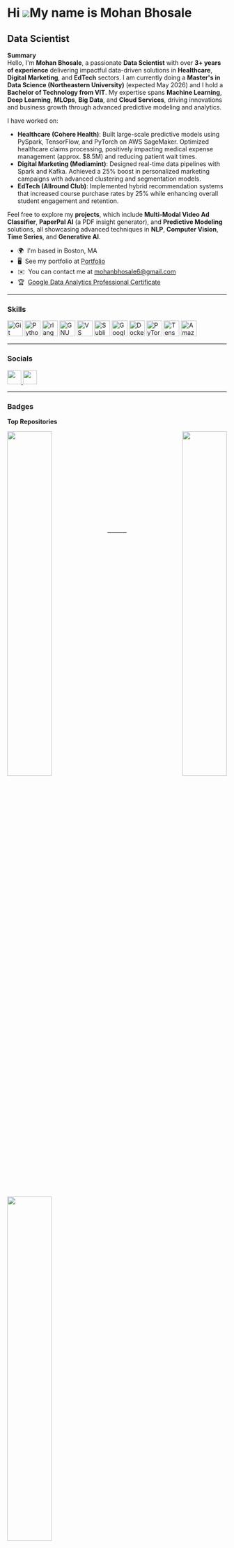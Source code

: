 Hi ![](https://user-images.githubusercontent.com/18350557/176309783-0785949b-9127-417c-8b55-ab5a4333674e.gif)My name is Mohan Bhosale
=====================================================================================================================================

Data Scientist
--------------

**Summary**  
Hello, I'm **Mohan Bhosale**, a passionate **Data Scientist** with over **3+ years of experience** delivering impactful data-driven solutions in **Healthcare**, **Digital Marketing**, and **EdTech** sectors. I am currently doing a **Master's in Data Science (Northeastern University)** (expected May 2026) and I hold a **Bachelor of Technology from VIT**. My expertise spans **Machine Learning**, **Deep Learning**, **MLOps**, **Big Data**, and **Cloud Services**, driving innovations and business growth through advanced predictive modeling and analytics. 

I have worked on:
- **Healthcare (Cohere Health)**: Built large-scale predictive models using PySpark, TensorFlow, and PyTorch on AWS SageMaker. Optimized healthcare claims processing, positively impacting medical expense management (approx. \$8.5M) and reducing patient wait times.
- **Digital Marketing (Mediamint)**: Designed real-time data pipelines with Spark and Kafka. Achieved a 25% boost in personalized marketing campaigns with advanced clustering and segmentation models.
- **EdTech (Allround Club)**: Implemented hybrid recommendation systems that increased course purchase rates by 25% while enhancing overall student engagement and retention.

Feel free to explore my **projects**, which include **Multi-Modal Video Ad Classifier**, **PaperPal AI** (a PDF insight generator), and **Predictive Modeling** solutions, all showcasing advanced techniques in **NLP**, **Computer Vision**, **Time Series**, and **Generative AI**.

* 🌍  I'm based in Boston, MA  
* 🖥️  See my portfolio at [Portfolio](https://mohan-this-side.github.io/)  
* ✉️  You can contact me at [mohanbhosale6@gmail.com](mailto:mohanbhosale6@gmail.com)  
* 🏆  [Google Data Analytics Professional Certificate](https://www.coursera.org/account/accomplishments/professional-cert/E7KFXTJ52ZWG?utm_source=link&utm_medium=certificate&utm_content=cert_image&utm_campaign=pdf_header_button&utm_product=prof)  

---

### Skills

<p align="left">
<a href="https://git-scm.com/" target="_blank" rel="noreferrer"><img src="https://raw.githubusercontent.com/danielcranney/readme-generator/main/public/icons/skills/git-colored.svg" width="36" height="36" alt="Git" /></a>
<a href="https://www.python.org/" target="_blank" rel="noreferrer"><img src="https://raw.githubusercontent.com/danielcranney/readme-generator/main/public/icons/skills/python-colored.svg" width="36" height="36" alt="Python" /></a>
<a href="https://www.r-project.org/" target="_blank" rel="noreferrer"><img src="https://raw.githubusercontent.com/danielcranney/readme-generator/main/public/icons/skills/rlang-colored.svg" width="36" height="36" alt="rlang" /></a>
<a href="https://www.gnu.org/software/bash/" target="_blank" rel="noreferrer"><img src="https://raw.githubusercontent.com/danielcranney/readme-generator/main/public/icons/skills/gnubash.svg" width="36" height="36" alt="GNU Bash" /></a>
<a href="https://code.visualstudio.com/" target="_blank" rel="noreferrer"><img src="https://raw.githubusercontent.com/danielcranney/readme-generator/main/public/icons/skills/visualstudiocode.svg" width="36" height="36" alt="VS Code" /></a>
<a href="https://www.sublimetext.com/index2" target="_blank" rel="noreferrer"><img src="https://raw.githubusercontent.com/danielcranney/readme-generator/main/public/icons/skills/sublimetext.svg" width="36" height="36" alt="Sublime Text" /></a>
<a href="https://cloud.google.com/" target="_blank" rel="noreferrer"><img src="https://raw.githubusercontent.com/danielcranney/readme-generator/main/public/icons/skills/googlecloud-colored.svg" width="36" height="36" alt="Google Cloud" /></a>
<a href="https://www.docker.com/" target="_blank" rel="noreferrer"><img src="https://raw.githubusercontent.com/danielcranney/readme-generator/main/public/icons/skills/docker-colored.svg" width="36" height="36" alt="Docker" /></a>
<a href="https://pytorch.org/" target="_blank" rel="noreferrer"><img src="https://raw.githubusercontent.com/danielcranney/readme-generator/main/public/icons/skills/pytorch-colored.svg" width="36" height="36" alt="PyTorch" /></a>
<a href="https://www.tensorflow.org/" target="_blank" rel="noreferrer"><img src="https://raw.githubusercontent.com/danielcranney/readme-generator/main/public/icons/skills/tensorflow-colored.svg" width="36" height="36" alt="TensorFlow" /></a>
<a href="https://aws.amazon.com" target="_blank" rel="noreferrer"><img src="https://raw.githubusercontent.com/danielcranney/readme-generator/main/public/icons/skills/aws-colored-dark.svg" width="36" height="36" alt="Amazon Web Services" /></a>
</p>

---

### Socials

<p align="left"> 
<a href="https://www.github.com/mohan-this-side" target="_blank" rel="noreferrer">
  <picture>
    <source media="(prefers-color-scheme: dark)" srcset="https://raw.githubusercontent.com/danielcranney/readme-generator/main/public/icons/socials/github-dark.svg" />
    <source media="(prefers-color-scheme: light)" srcset="https://raw.githubusercontent.com/danielcranney/readme-generator/main/public/icons/socials/github.svg" />
    <img src="https://raw.githubusercontent.com/danielcranney/readme-generator/main/public/icons/socials/github.svg" width="32" height="32" />
  </picture>
</a> 
<a href="https://www.linkedin.com/in/mohanbhosale/" target="_blank" rel="noreferrer">
  <picture>
    <source media="(prefers-color-scheme: dark)" srcset="https://raw.githubusercontent.com/danielcranney/readme-generator/main/public/icons/socials/linkedin-dark.svg" />
    <source media="(prefers-color-scheme: light)" srcset="https://raw.githubusercontent.com/danielcranney/readme-generator/main/public/icons/socials/linkedin.svg" />
    <img src="https://raw.githubusercontent.com/danielcranney/readme-generator/main/public/icons/socials/linkedin.svg" width="32" height="32" />
  </picture>
</a>
</p>

---

### Badges

<b>Top Repositories</b>

<div width="100%" align="center">
  <a href="https://github.com/mohan-this-side/VideoLLM" align="left">
    <img align="left" width="45%" src="https://github-readme-stats.vercel.app/api/pin/?username=mohan-this-side&repo=VideoLLM&title_color=0891b2&text_color=ffffff&icon_color=0891b2&bg_color=1c1917&hide_border=true&locale=en" />
  </a>
  <a href="https://github.com/mohan-this-side/Predictive_modeling" align="right">
    <img align="right" width="45%" src="https://github-readme-stats.vercel.app/api/pin/?username=mohan-this-side&repo=Predictive_modeling&title_color=0891b2&text_color=ffffff&icon_color=0891b2&bg_color=1c1917&hide_border=true&locale=en" />
  </a>
</div>

<br /><br /><br /><br /><br /><br /><br />

<br /><br /><br /><br /><br />

<div width="100%" align="center">
  <a href="https://github.com/mohan-this-side/PaperPal_AI_chatbot" align="left">
    <img align="left" width="45%" src="https://github-readme-stats.vercel.app/api/pin/?username=mohan-this-side&repo=PaperPal_AI_chatbot&title_color=0891b2&text_color=ffffff&icon_color=0891b2&bg_color=1c1917&hide_border=true&locale=en" />
  </a>
</div>

---
